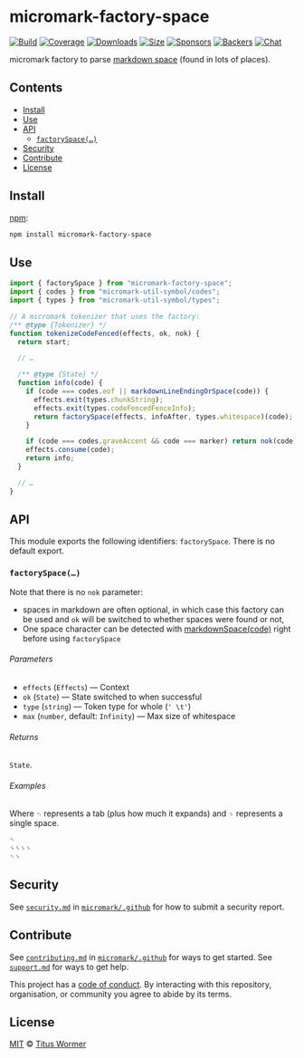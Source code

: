 # micromark-factory-space

[![Build][build-badge]][build] [![Coverage][coverage-badge]][coverage]
[![Downloads][downloads-badge]][downloads]
[![Size][bundle-size-badge]][bundle-size]
[![Sponsors][sponsors-badge]][opencollective]
[![Backers][backers-badge]][opencollective] [![Chat][chat-badge]][chat]

micromark factory to parse [markdown space][markdown-space] (found in lots of
places).

## Contents

- [Install](#install)
- [Use](#use)
- [API](#api)
  - [`factorySpace(…)`](#factoryspace)
- [Security](#security)
- [Contribute](#contribute)
- [License](#license)

## Install

[npm][npm]:

```sh
npm install micromark-factory-space
```

## Use

```js
import { factorySpace } from "micromark-factory-space";
import { codes } from "micromark-util-symbol/codes";
import { types } from "micromark-util-symbol/types";

// A micromark tokenizer that uses the factory:
/** @type {Tokenizer} */
function tokenizeCodeFenced(effects, ok, nok) {
  return start;

  // …

  /** @type {State} */
  function info(code) {
    if (code === codes.eof || markdownLineEndingOrSpace(code)) {
      effects.exit(types.chunkString);
      effects.exit(types.codeFencedFenceInfo);
      return factorySpace(effects, infoAfter, types.whitespace)(code);
    }

    if (code === codes.graveAccent && code === marker) return nok(code);
    effects.consume(code);
    return info;
  }

  // …
}
```

## API

This module exports the following identifiers: `factorySpace`. There is no
default export.

### `factorySpace(…)`

Note that there is no `nok` parameter:

- spaces in markdown are often optional, in which case this factory can be used
  and `ok` will be switched to whether spaces were found or not,
- One space character can be detected with [markdownSpace(code)][markdown-space]
  right before using `factorySpace`

###### Parameters

- `effects` (`Effects`) — Context
- `ok` (`State`) — State switched to when successful
- `type` (`string`) — Token type for whole (`' \t'`)
- `max` (`number`, default: `Infinity`) — Max size of whitespace

###### Returns

`State`.

###### Examples

Where `␉` represents a tab (plus how much it expands) and `␠` represents a
single space.

```markdown
␉
␠␠␠␠
␉␠
```

## Security

See [`security.md`][securitymd] in [`micromark/.github`][health] for how to
submit a security report.

## Contribute

See [`contributing.md`][contributing] in [`micromark/.github`][health] for ways
to get started. See [`support.md`][support] for ways to get help.

This project has a [code of conduct][coc]. By interacting with this repository,
organisation, or community you agree to abide by its terms.

## License

[MIT][license] © [Titus Wormer][author]

<!-- Definitions -->

[build-badge]: https://github.com/micromark/micromark/workflows/main/badge.svg
[build]: https://github.com/micromark/micromark/actions
[coverage-badge]: https://img.shields.io/codecov/c/github/micromark/micromark.svg
[coverage]: https://codecov.io/github/micromark/micromark
[downloads-badge]: https://img.shields.io/npm/dm/micromark-factory-space.svg
[downloads]: https://www.npmjs.com/package/micromark-factory-space
[bundle-size-badge]: https://img.shields.io/bundlephobia/minzip/micromark-factory-space.svg
[bundle-size]: https://bundlephobia.com/result?p=micromark-factory-space
[sponsors-badge]: https://opencollective.com/unified/sponsors/badge.svg
[backers-badge]: https://opencollective.com/unified/backers/badge.svg
[opencollective]: https://opencollective.com/unified
[npm]: https://docs.npmjs.com/cli/install
[chat-badge]: https://img.shields.io/badge/chat-discussions-success.svg
[chat]: https://github.com/micromark/micromark/discussions
[license]: https://github.com/micromark/micromark/blob/main/license
[author]: https://wooorm.com
[health]: https://github.com/micromark/.github
[securitymd]: https://github.com/micromark/.github/blob/HEAD/security.md
[contributing]: https://github.com/micromark/.github/blob/HEAD/contributing.md
[support]: https://github.com/micromark/.github/blob/HEAD/support.md
[coc]: https://github.com/micromark/.github/blob/HEAD/code-of-conduct.md
[markdown-space]: https://github.com/micromark/micromark/tree/main/packages/micromark-util-character#markdownspacecode
